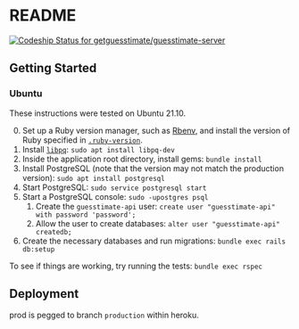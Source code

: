 # README

[ ![Codeship Status for getguesstimate/guesstimate-server](https://codeship.com/projects/91bb1160-c8b7-0133-8173-1ac51750ca4c/status?branch=master)](https://codeship.com/projects/139418)

## Getting Started

### Ubuntu

These instructions were tested on Ubuntu 21.10.

0. Set up a Ruby version manager, such as [Rbenv](https://github.com/rbenv/rbenv), and install the version of Ruby specified in [`.ruby-version`](https://github.com/getguesstimate/guesstimate-server/blob/master/.ruby-version).
1. Install [`libpq`](https://www.postgresql.org/docs/9.5/libpq.html): `sudo apt install libpq-dev`
2. Inside the application root directory, install gems: `bundle install`
3. Install PostgreSQL (note that the version may not match the production version): `sudo apt install postgresql`
4. Start PostgreSQL: `sudo service postgresql start`
5. Start a PostgreSQL console: `sudo -upostgres psql`
    1. Create the `guesstimate-api` user: `create user "guesstimate-api" with password 'password';`
    2. Allow the user to create databases: `alter user "guesstimate-api" createdb;`
6. Create the necessary databases and run migrations: `bundle exec rails db:setup`

To see if things are working, try running the tests: `bundle exec rspec`

## Deployment

prod is pegged to branch `production` within heroku.
